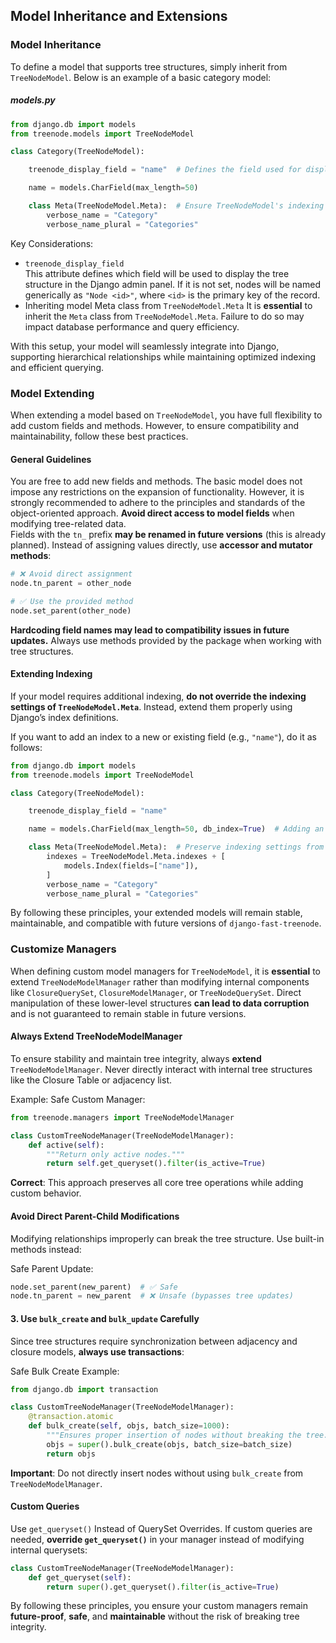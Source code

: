 ## Model Inheritance and Extensions

### Model Inheritance

To define a model that supports tree structures, simply inherit from `TreeNodeModel`. Below is an example of a basic category model:

##### models.py

```python
from django.db import models
from treenode.models import TreeNodeModel

class Category(TreeNodeModel):

    treenode_display_field = "name"  # Defines the field used for display in the admin panel

    name = models.CharField(max_length=50)

    class Meta(TreeNodeModel.Meta):  # Ensure TreeNodeModel's indexing settings are preserved
        verbose_name = "Category"
        verbose_name_plural = "Categories"
```

Key Considerations:
- `treenode_display_field`  
This attribute defines which field will be used to display the tree structure in the Django admin panel. If it is not set, nodes will be named generically as `"Node <id>"`, where `<id>` is the primary key of the record.
- Inheriting model Meta class from `TreeNodeModel.Meta`
It is **essential** to inherit the `Meta` class from `TreeNodeModel.Meta`. Failure to do so may impact database performance and query efficiency.

With this setup, your model will seamlessly integrate into Django, supporting hierarchical relationships while maintaining optimized indexing and efficient querying.


### Model Extending

When extending a model based on `TreeNodeModel`, you have full flexibility to add custom fields and methods. However, to ensure compatibility and maintainability, follow these best practices.

#### General Guidelines
You are free to add new fields and methods. The basic model does not impose any restrictions on the expansion of functionality. However, it is strongly recommended to adhere to the principles and standards of the object-oriented approach.
**Avoid direct access to model fields** when modifying tree-related data.  
     Fields with the `tn_` prefix **may be renamed in future versions** (this is already planned). Instead of assigning values directly, use **accessor and mutator methods**:  
```python
# ❌ Avoid direct assignment
node.tn_parent = other_node

# ✅ Use the provided method
node.set_parent(other_node)
```
**Hardcoding field names may lead to compatibility issues in future updates.** Always use methods provided by the package when working with tree structures.

#### Extending Indexing

If your model requires additional indexing, **do not override the indexing settings of `TreeNodeModel.Meta`**. Instead, extend them properly using Django’s index definitions.

If you want to add an index to a new or existing field (e.g., `"name"`), do it as follows:

```python
from django.db import models
from treenode.models import TreeNodeModel

class Category(TreeNodeModel):

    treenode_display_field = "name"

    name = models.CharField(max_length=50, db_index=True)  # Adding an index to "name"

    class Meta(TreeNodeModel.Meta):  # Preserve indexing settings from TreeNodeModel
        indexes = TreeNodeModel.Meta.indexes + [
            models.Index(fields=["name"]),
        ]
        verbose_name = "Category"
        verbose_name_plural = "Categories"
```

By following these principles, your extended models will remain stable, maintainable, and compatible with future versions of `django-fast-treenode`.

### Customize Managers

When defining custom model managers for `TreeNodeModel`, it is **essential** to extend `TreeNodeModelManager` rather than modifying internal components like `ClosureQuerySet`, `ClosureModelManager`, or `TreeNodeQuerySet`. Direct manipulation of these lower-level structures **can lead to data corruption** and is not guaranteed to remain stable in future versions.

#### Always Extend TreeNodeModelManager
To ensure stability and maintain tree integrity, always **extend** `TreeNodeModelManager`. Never directly interact with internal tree structures like the Closure Table or adjacency list.

Example: Safe Custom Manager:
```python
from treenode.managers import TreeNodeModelManager

class CustomTreeNodeManager(TreeNodeModelManager):
    def active(self):
        """Return only active nodes."""
        return self.get_queryset().filter(is_active=True)
```
**Correct**: This approach preserves all core tree operations while adding custom behavior.

#### Avoid Direct Parent-Child Modifications
Modifying relationships improperly can break the tree structure. Use built-in methods instead:

Safe Parent Update:
```python
node.set_parent(new_parent)  # ✅ Safe
node.tn_parent = new_parent  # ❌ Unsafe (bypasses tree updates)
```

#### **3. Use `bulk_create` and `bulk_update` Carefully**
Since tree structures require synchronization between adjacency and closure models, **always use transactions**:

Safe Bulk Create Example:

```python
from django.db import transaction

class CustomTreeNodeManager(TreeNodeModelManager):
    @transaction.atomic
    def bulk_create(self, objs, batch_size=1000):
        """Ensures proper insertion of nodes without breaking the tree."""
        objs = super().bulk_create(objs, batch_size=batch_size)
        return objs
```
**Important**: Do not directly insert nodes without using `bulk_create` from `TreeNodeModelManager`.

#### Custom Queries
Use `get_queryset()` Instead of QuerySet Overrides. If custom queries are needed, **override `get_queryset()`** in your manager instead of modifying internal querysets:
```python
class CustomTreeNodeManager(TreeNodeModelManager):
    def get_queryset(self):
        return super().get_queryset().filter(is_active=True)
```

By following these principles, you ensure your custom managers remain **future-proof**, **safe**, and **maintainable** without the risk of breaking tree integrity.
